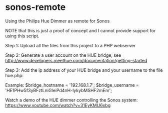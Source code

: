 # sonos-remote
Using the Philips Hue Dimmer as remote for Sonos

NOTE that this is just a proof of concept and I cannot provide support for using this script.

Step 1: Upload all the files from this project to a PHP webserver

Step 2: Generate a user account on the HUE bridge, see http://www.developers.meethue.com/documentation/getting-started

Step 3: Add the ip address of your HUE bridge and your username to the file hue.php:

Example:
$bridge_hostname = '192.168.1.7';
$bridge_username = 'HE1PHw5f3yBFztLniGleiPd4nH-lykybMSHF2mEm';

Watch a demo of the HUE dimmer controlling the Sonos system: https://www.youtube.com/watch?v=31EyKMU6xbg
